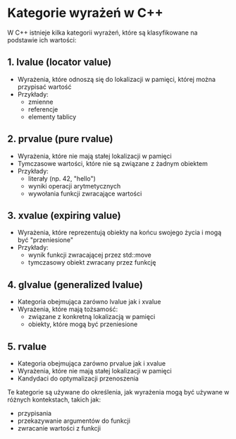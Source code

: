 # Kategorie wyrażeń w C++

W C++ istnieje kilka kategorii wyrażeń, które są klasyfikowane na podstawie ich wartości:

## 1. lvalue (locator value)
- Wyrażenia, które odnoszą się do lokalizacji w pamięci, której można przypisać wartość
- Przykłady:
  - zmienne
  - referencje
  - elementy tablicy

## 2. prvalue (pure rvalue)
- Wyrażenia, które nie mają stałej lokalizacji w pamięci
- Tymczasowe wartości, które nie są związane z żadnym obiektem
- Przykłady:
  - literały (np. 42, "hello")
  - wyniki operacji arytmetycznych
  - wywołania funkcji zwracające wartości

## 3. xvalue (expiring value)
- Wyrażenia, które reprezentują obiekty na końcu swojego życia i mogą być "przeniesione"
- Przykłady:
  - wynik funkcji zwracającej przez std::move
  - tymczasowy obiekt zwracany przez funkcję

## 4. glvalue (generalized lvalue)
- Kategoria obejmująca zarówno lvalue jak i xvalue
- Wyrażenia, które mają tożsamość:
  - związane z konkretną lokalizacją w pamięci
  - obiekty, które mogą być przeniesione

## 5. rvalue
- Kategoria obejmująca zarówno prvalue jak i xvalue
- Wyrażenia, które nie mają stałej lokalizacji w pamięci
- Kandydaci do optymalizacji przenoszenia

Te kategorie są używane do określenia, jak wyrażenia mogą być używane w różnych kontekstach, takich jak:
- przypisania
- przekazywanie argumentów do funkcji
- zwracanie wartości z funkcji
